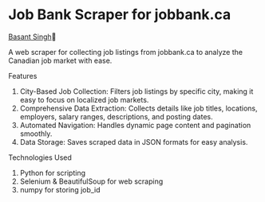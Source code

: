 # Job Bank Scraper for jobbank.ca
[Basant Singh](https://www.linkedin.com/in/basantsingh1000/)🦁

A web scraper for collecting job listings from jobbank.ca to analyze the Canadian job market with ease.

Features

1. City-Based Job Collection: Filters job listings by specific city, making it easy to focus on localized job markets.
2. Comprehensive Data Extraction: Collects details like job titles, locations, employers, salary ranges, descriptions, and posting dates.
3. Automated Navigation: Handles dynamic page content and pagination smoothly.
4. Data Storage: Saves scraped data in JSON formats for easy analysis.

Technologies Used
1. Python for scripting
2. Selenium & BeautifulSoup for web scraping
3. numpy for storing job_id

